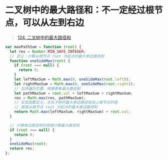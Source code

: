 
# 二叉树中的最大路径和：不一定经过根节点，可以从左到右边


>  [124. 二叉树中的最大路径和](https://leetcode.cn/problems/binary-tree-maximum-path-sum/)


```javascript
var maxPathSum = function (root) {
  let res = Number.MIN_SAFE_INTEGER;
  // 定义：计算从根节点 root 为起点的最大单边路径和
  function oneSideMax(root) {
    if (root === null) {
      return 0;
    }
    let leftMaxSum = Math.max(0, oneSideMax(root.left));
    let rightMaxSum = Math.max(0, oneSideMax(root.right));
    // 后序遍历位置，顺便更新最大路径和
    let pathMaxSum = root.val + leftMaxSum + rightMaxSum;
    res = Math.max(res, pathMaxSum);
    // 实现函数定义，左右子树的最大单边路径和加上根节点的值
    // 就是从根节点 root 为起点的最大单边路径和
    return Math.max(leftMaxSum, rightMaxSum) + root.val;
  }

  // 计算单边路径和时顺便计算最大路径和
  if (root === null) {
    return 0;
  }
  oneSideMax(root);
  return res;
};

```
